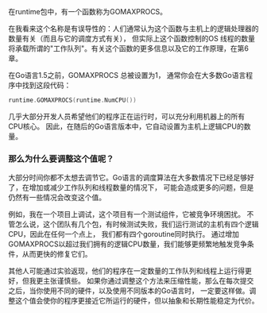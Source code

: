 在runtime包中，有一个函数称为GOMAXPROCS。

在我看来这个名称是有误导性的：人们通常认为这个函数与主机上的逻辑处理器的数量有关（而且与它的调度方式有关），
但实际上这个函数控制的OS 线程的数量将承载所谓的"工作队列"。有关这个函数的更多信息以及它的工作原理，在第6章。

在Go语言1.5之前，GOMAXPROCS 总被设置为1， 通常你会在大多数Go语言程序中找到这段代码：
```go
runtime.GOMAXPROCS(runtime.NumCPU())
```
几乎大部分开发人员希望他们的程序正在运行时，可以充分利用机器上的所有CPU核心。
因此，在随后的Go语言版本中，它自动设置为主机上逻辑CPU的数量。

### 那么为什么要调整这个值呢？
大部分时间你都不太想去调节它。Go语言的调度算法在大多数情况下已经足够好了，在增加或减少工作队列和线程数量的情况下，
可能会造成更多的问题，但是仍然有一些情况会改变这个值。

例如，我在一个项目上调试，这个项目有一个测试组件，它被竞争环境困扰。
不管怎么说，这个团队有几个包，有时候测试失败，我们运行测试的主机有四个逻辑CPU，因此在任何一个点上，
我们都有四个goroutine同时执行。
通过增加GOMAXPROCS以超过我们拥有的逻辑CPU数量，我们能够更频繁地触发竞争条件，从而更快的修复它们。

其他人可能通过实验返现，他们的程序在一定数量的工作队列和线程上运行得更好，但我更主张谨慎些。
如果你通过调整这个方法来压缩性能，那么在每次提交之后，当你使用不同的硬件，以及使用不同版本的Go语言时，
一定要这样做。调整这个值会使你的程序更接近它所运行的硬件，但以抽象和长期性能稳定为代价。
